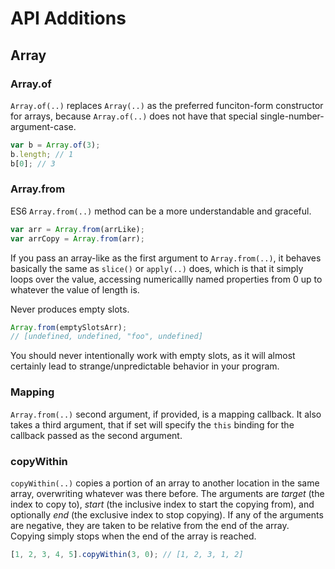 # API Additions

## Array

### Array.of

`Array.of(..)` replaces `Array(..)` as the preferred funciton-form constructor for arrays, because `Array.of(..)` does not have that special single-number-argument-case.

```js
var b = Array.of(3);
b.length; // 1
b[0]; // 3
```

### Array.from

ES6 `Array.from(..)` method can be a more understandable and graceful.

```js
var arr = Array.from(arrLike);
var arrCopy = Array.from(arr);
```

If you pass an array-like as the first argument to `Array.from(..)`, it behaves basically the same as `slice()` or `apply(..)` does, which is that it simply loops over the value, accessing numericallly named properties from 0 up to whatever the value of length is.

Never produces empty slots.

```js
Array.from(emptySlotsArr);
// [undefined, undefined, "foo", undefined]
```

You should never intentionally work with empty slots, as it will almost certainly lead to strange/unpredictable behavior in your program.

### Mapping

`Array.from(..)` second argument, if provided, is a mapping callback. It also takes a third argument, that if set will specify the `this` binding for the callback passed as the second argument.

### copyWithin

`copyWithin(..)` copies a portion of an array to another location in the same array, overwriting whatever was there before.
The arguments are _target_ (the index to copy to), _start_ (the inclusive index to start the copying from), and optionally _end_ (the exclusive index to stop copying). If any of the arguments are negative, they are taken to be relative from the end of the array.
Copying simply stops when the end of the array is reached.

```js
[1, 2, 3, 4, 5].copyWithin(3, 0); // [1, 2, 3, 1, 2]
```
